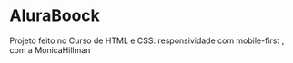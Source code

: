 # AluraBoock
Projeto feito no Curso de HTML e CSS: responsividade com mobile-first , com a MonicaHillman
